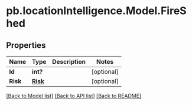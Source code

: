 # pb.locationIntelligence.Model.FireShed
## Properties

Name | Type | Description | Notes
------------ | ------------- | ------------- | -------------
**Id** | **int?** |  | [optional] 
**Risk** | [**Risk**](Risk.md) |  | [optional] 

[[Back to Model list]](../README.md#documentation-for-models) [[Back to API list]](../README.md#documentation-for-api-endpoints) [[Back to README]](../README.md)

